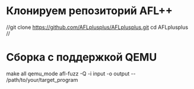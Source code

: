 # Клонируем репозиторий AFL++
//git clone https://github.com/AFLplusplus/AFLplusplus.git
cd AFLplusplus
//
# Сборка с поддержкой QEMU
make all qemu_mode
afl-fuzz -Q -i input -o output -- /path/to/your/target_program

